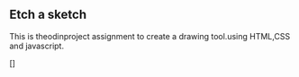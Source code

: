 ## Etch  a sketch

This is theodinproject assignment to create a drawing tool.using HTML,CSS and javascript.

[]
